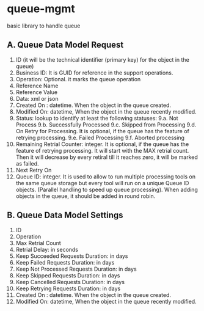 # queue-mgmt
basic library to handle queue

## A. Queue Data Model Request
1. ID (it will be the technical identifier (primary key) for the object in the queue)
2. Business ID: It is GUID for reference in the support operations.
3. Operation: Optional. it marks the queue operation
4. Reference Name
5. Reference Value
6. Data: xml or json
7. Created On : datetime. When the object in the queue created.
8. Modified On: datetime, When the object in the queue recently modified.
9. Status: lookup to identify at least the following statuses:
	9.a. Not Process
	9.b. Successfully Processed
	9.c. Skipped from Processing
	9.d. On Retry for Processing. It is optional, if the queue has the feature of retrying processing.
	9.e. Failed Processing
	9.f. Aborted processing
10. Remaining Retrial Counter: integer. It is optional, if the queue has the feature of retrying processing. It will start with the MAX retrial count. Then it will decrease by every retiral till it reaches zero, it will be marked as failed.
11. Next Retry On
12. Queue ID: integer. It is used to allow to run multiple processing tools on the same queue storage but every tool will run on a unique Queue ID objects. (Parallel handling to speed up queue processing). When adding objects in the queue, it should be added in round robin.

## B. Queue Data Model Settings
1. ID
2. Operation
3. Max Retrial Count
4. Retrial Delay: in seconds
5. Keep Succeeded Requests Duration: in days
6. Keep Failed Requests Duration: in days
7. Keep Not Processed Requests Duration: in days
8. Keep Skipped Requests Duration: in days
9. Keep Cancelled Requests Duration: in days
10. Keep Retrying Requests Duration: in days
11. Created On : datetime. When the object in the queue created.
12. Modified On: datetime, When the object in the queue recently modified.
